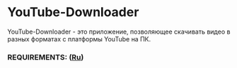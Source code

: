 # YouTube-Downloader
 YouTube-Downloader - это приложение, позволяющее скачивать видео в разных форматах с платформы YouTube на ПК.

### REQUIREMENTS: ([Ru](https://github.com/ArtemBakun650502/YouTube-Downloader/blob/master/Documents/Requirements/Requirements.md))
